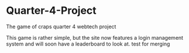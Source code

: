 # Quarter-4-Project
The game of craps quarter 4 webtech project

This game is rather simple, but the site now features a login management system and will soon have a leaderboard to look at.
test for merging
